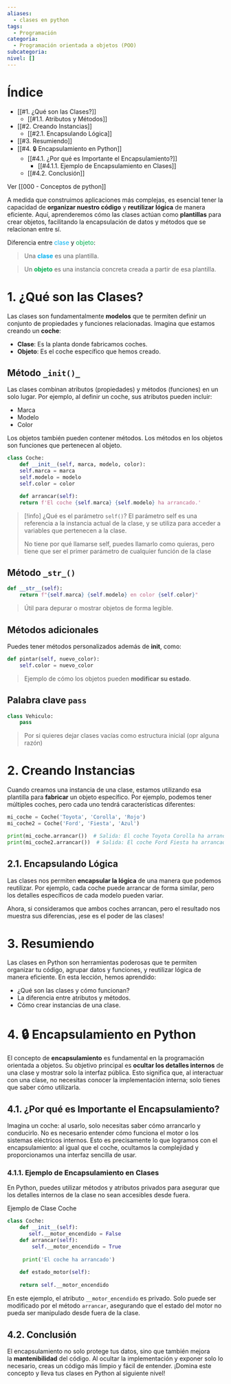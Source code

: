 ```yaml
---
aliases:
  - clases en python
tags:
  - Programación
categoria:
  - Programación orientada a objetos (POO)
subcategoria: 
nivel: []
---
```


<!--INDICE-->
# Índice

- [[#1. ¿Qué son las Clases?]]
  - [[#1.1. Atributos y Métodos]]
- [[#2. Creando Instancias]]
  - [[#2.1. Encapsulando Lógica]]
- [[#3. Resumiendo]]
- [[#4. 🔒 Encapsulamiento en Python]]
  - [[#4.1. ¿Por qué es Importante el Encapsulamiento?]]
    - [[#4.1.1. Ejemplo de Encapsulamiento en Clases]]
  - [[#4.2. Conclusión]]
<!--/INDICE-->




Ver [[000 - Conceptos de python]]

A medida que construimos aplicaciones más complejas, es esencial tener la capacidad de **organizar nuestro código** y **reutilizar lógica** de manera eficiente. Aquí, aprenderemos cómo las clases actúan como **plantillas** para crear objetos, facilitando la encapsulación de datos y métodos que se relacionan entre sí.

Diferencia entre <font color="#00b0f0">clase</font> y <font color="#00b050">objeto</font>:

> Una **<font color="#00b0f0">clase</font>** es una plantilla.

> Un **<font color="#00b050">objeto</font>** es una instancia concreta creada a partir de esa plantilla.

# 1. ¿Qué son las Clases?

Las clases son fundamentalmente **modelos** que te permiten definir un conjunto de propiedades y funciones relacionadas. Imagina que estamos creando un **coche**:

- **Clase**: Es la planta donde fabricamos coches.
- **Objeto**: Es el coche específico que hemos creado.

## Método `_init()_` 

Las clases combinan atributos (propiedades) y métodos (funciones) en un solo lugar. Por ejemplo, al definir un coche, sus atributos pueden incluir:

- Marca
- Modelo
- Color

Los objetos también pueden contener métodos. Los métodos en los objetos son funciones que pertenecen al objeto.

```python
class Coche:
	def __init__(self, marca, modelo, color):
	self.marca = marca
	self.modelo = modelo
	self.color = color

	def arrancar(self): 
	return f'El coche {self.marca} {self.modelo} ha arrancado.'
```


> [!info] ¿Qué es el parámetro `self()`?
> El parámetro self es una referencia a la instancia actual de la clase, y se utiliza para acceder a variables que pertenecen a la clase.
> 
> No tiene por qué llamarse self, puedes llamarlo como quieras, pero tiene que ser el primer parámetro de cualquier función de la clase


## Método `_str_()` 

```python
def __str__(self):
    return f"{self.marca} {self.modelo} en color {self.color}"
```

> Útil para depurar o mostrar objetos de forma legible.

## Métodos adicionales

Puedes tener métodos personalizados además de __init__, como:

```python
def pintar(self, nuevo_color):
    self.color = nuevo_color
```

> Ejemplo de cómo los objetos pueden **modificar su estado**.


##  Palabra clave `pass`

```python
class Vehiculo:
    pass
```

> Por si quieres dejar clases vacías como estructura inicial (opr alguna razón)

# 2. Creando Instancias

Cuando creamos una instancia de una clase, estamos utilizando esa plantilla para **fabricar** un objeto específico. Por ejemplo, podemos tener múltiples coches, pero cada uno tendrá características diferentes:

```python
mi_coche = Coche('Toyota', 'Corolla', 'Rojo')
mi_coche2 = Coche('Ford', 'Fiesta', 'Azul')

print(mi_coche.arrancar())  # Salida: El coche Toyota Corolla ha arrancado.
print(mi_coche2.arrancar())  # Salida: El coche Ford Fiesta ha arrancado.
```

## 2.1. Encapsulando Lógica

Las clases nos permiten **encapsular la lógica** de una manera que podemos reutilizar. Por ejemplo, cada coche puede arrancar de forma similar, pero los detalles específicos de cada modelo pueden variar.

Ahora, si consideramos que ambos coches arrancan, pero el resultado nos muestra sus diferencias, ¡ese es el poder de las clases!

# 3. Resumiendo

Las clases en Python son herramientas poderosas que te permiten organizar tu código, agrupar datos y funciones, y reutilizar lógica de manera eficiente. En esta lección, hemos aprendido:

- ¿Qué son las clases y cómo funcionan?
- La diferencia entre atributos y métodos.
- Cómo crear instancias de una clase.

# 4. 🔒 Encapsulamiento en Python

El concepto de **encapsulamiento** es fundamental en la programación orientada a objetos. Su objetivo principal es **ocultar los detalles internos** de una clase y mostrar solo la interfaz pública. Esto significa que, al interactuar con una clase, no necesitas conocer la implementación interna; solo tienes que saber cómo utilizarla.

## 4.1. ¿Por qué es Importante el Encapsulamiento?

Imagina un coche: al usarlo, solo necesitas saber cómo arrancarlo y conducirlo. No es necesario entender cómo funciona el motor o los sistemas eléctricos internos. Esto es precisamente lo que logramos con el encapsulamiento: al igual que el coche, ocultamos la complejidad y proporcionamos una interfaz sencilla de usar.

### 4.1.1. Ejemplo de Encapsulamiento en Clases

En Python, puedes utilizar métodos y atributos privados para asegurar que los detalles internos de la clase no sean accesibles desde fuera.

Ejemplo de Clase Coche

```python
class Coche:
	def __init__(self):
	   self.__motor_encendido = False
	def arrancar(self):
		self.__motor_encendido = True
		
	 print('El coche ha arrancado')
	 
	def estado_motor(self):
	   
	return self.__motor_encendido
```

En este ejemplo, el atributo `__motor_encendido` es privado. Solo puede ser modificado por el método `arrancar`, asegurando que el estado del motor no pueda ser manipulado desde fuera de la clase.

## 4.2. Conclusión

El encapsulamiento no solo protege tus datos, sino que también mejora la **mantenibilidad** del código. Al ocultar la implementación y exponer solo lo necesario, creas un código más limpio y fácil de entender. ¡Domina este concepto y lleva tus clases en Python al siguiente nivel!


